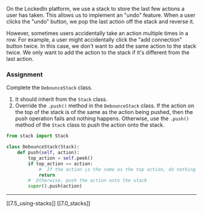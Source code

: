 On the LockedIn platform, we use a stack to store the last few actions a user has taken. This allows us to implement an "undo" feature. When a user clicks the "undo" button, we pop the last action off the stack and reverse it. 

However, sometimes users accidentally take an action multiple times in a row. For example, a user might accidentally click the "add connection" button twice. In this case, we don't want to add the same action to the stack twice. We only want to add the action to the stack if it's different from the last action. 

### Assignment
Complete the `DebounceStack` class. 
1. It should inherit from the `Stack` class. 
2. Override the `.push()` method in the `DebounceStack` class. If the action on the top of the stack is of the same as the action being pushed, then the push operation fails and nothing happens. Otherwise, use the `.push()` method of the `Stack` class to push the action onto the stack. 

``` python
from stack import Stack

class DebounceStack(Stack):
	def push(self, action):
		top_action = self.peek()
		if top_action == action:
			#  If the action is the same as the top action, do nothing
			return
		#  Otherwise, push the action onto the stack
		super().push(action)
```

---
[[7.5_using-stacks]]
[[7.0_stacks]]
